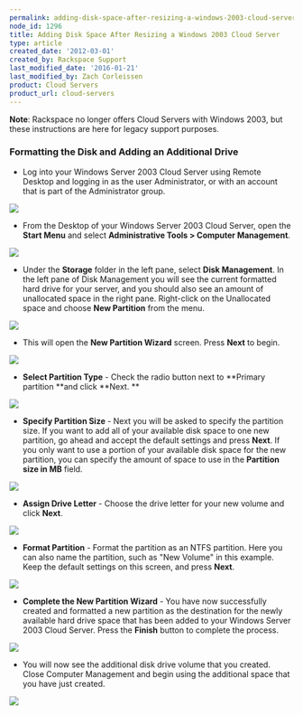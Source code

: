 ```yaml
---
permalink: adding-disk-space-after-resizing-a-windows-2003-cloud-server/
node_id: 1296
title: Adding Disk Space After Resizing a Windows 2003 Cloud Server
type: article
created_date: '2012-03-01'
created_by: Rackspace Support
last_modified_date: '2016-01-21'
last_modified_by: Zach Corleissen
product: Cloud Servers
product_url: cloud-servers
---
```


**Note**:  Rackspace no longer offers Cloud Servers with Windows 2003, but these instructions are here for legacy support purposes.

### Formatting the Disk and Adding an Additional Drive

-   Log into your Windows Server 2003 Cloud Server using Remote Desktop
    and logging in as the user Administrator, or with an account that is
    part of the Administrator group.

  ![](http://c575672.r72.cf2.rackcdn.com/RDPConnectExample.png)

-   From the Desktop of your Windows Server 2003 Cloud Server, open
    the **Start Menu** and select **Administrative
    Tools > Computer Management**.

  ![](http://c575672.r72.cf2.rackcdn.com/Win2003AdminTools.png)

-   Under the **Storage** folder in the left pane, select **Disk
    Management**.  In the left pane of Disk Management you will see the
    current formatted hard drive for your server, and you should also
    see an amount of unallocated space in the right pane.  Right-click
    on the Unallocated space and choose **New Partition** from the menu.

  ![](http://c575672.r72.cf2.rackcdn.com/Win2003NewPartition.png)

-   This will open the **New Partition Wizard** screen.
     Press **Next** to begin.

  ![](http://c575672.r72.cf2.rackcdn.com/Win2003NewPartitionWizard.png)

-   **Select Partition Type** - Check the radio button next
    to **Primary partition **and click **Next. **

  ![](http://c575672.r72.cf2.rackcdn.com/Win2003PrimaryPartition.png)

-   **Specify Partition Size** - Next you will be asked to specify the
    partition size.  If you want to add all of your available disk space
    to one new partition, go ahead and accept the default settings and
    press **Next**.  If you only want to use a portion of your available
    disk space for the new partition, you can specify the amount of
    space to use in the **Partition size in MB** field.

  ![](http://c575672.r72.cf2.rackcdn.com/Win2003SpecifyPartitionSize.png)

-   **Assign Drive Letter** - Choose the drive letter for your new
    volume and click **Next**.

  ![](http://c575672.r72.cf2.rackcdn.com/Win2003AssignDriveLetter.png)

-   **Format Partition** - Format the partition as an NTFS partition.
     Here you can also name the partition, such as "New Volume" in
    this example.  Keep the default settings on this screen, and
    press **Next**.

  ![](http://c575672.r72.cf2.rackcdn.com/Win2003FormatPartition.png)

-   **Complete the New Partition Wizard** - You have now successfully
    created and formatted a new partition as the destination for the
    newly available hard drive space that has been added to your Windows
    Server 2003 Cloud Server.  Press the **Finish** button to complete
    the process.

  ![](http://c575672.r72.cf2.rackcdn.com/Win2003CompleteNewPartWiz3.png)

-   You will now see the additional disk drive volume that you created.
     Close Computer Management and begin using the additional space that
    you have just created.

  ![](http://c575672.r72.cf2.rackcdn.com/Win2003driveCandD.png)

